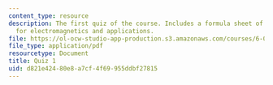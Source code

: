 ```yaml
---
content_type: resource
description: The first quiz of the course. Includes a formula sheet of basic equations
  for electromagnetics and applications.
file: https://ol-ocw-studio-app-production.s3.amazonaws.com/courses/6-013-electromagnetics-and-applications-fall-2005/d821e42480e8a7cf4f69955ddbf27815_q1.pdf
file_type: application/pdf
resourcetype: Document
title: Quiz 1
uid: d821e424-80e8-a7cf-4f69-955ddbf27815
---
```

